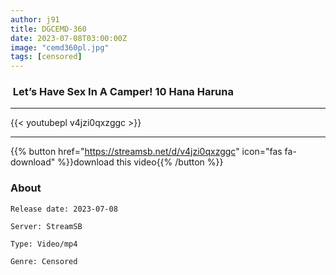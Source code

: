 ```yaml
---
author: j91
title: DGCEMD-360
date: 2023-07-08T03:00:00Z
image: "cemd360pl.jpg"
tags: [censored]
---
```


###  Let’s Have Sex In A Camper! 10 Hana Haruna
___

{{< youtubepl v4jzi0qxzggc >}}
___

{{% button href="https://streamsb.net/d/v4jzi0qxzggc" icon="fas fa-download" %}}download this video{{% /button %}}
### About

`Release date: 2023-07-08`

`Server: StreamSB`

`Type: Video/mp4`

`Genre:	Censored`
